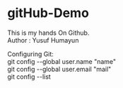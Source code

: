 # gitHub-Demo
This is my hands On Github.
<br>
Author : Yusuf Humayun

Configuring Git:
<br> git config --global user.name "name"
<br> git config --global user.email "mail"
<br> git config --list
<br>
<br>
<br>
<br>
